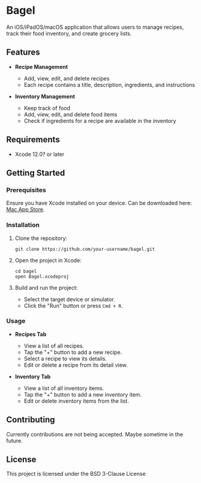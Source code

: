 # Bagel

An iOS/iPadOS/macOS application that allows users to manage recipes, track their food inventory, and create grocery lists.

## Features

- **Recipe Management**
  - Add, view, edit, and delete recipes
  - Each recipe contains a title, description, ingredients, and instructions
  
- **Inventory Management**
  - Keep track of food
  - Add, view, edit, and delete food items
  - Check if ingredients for a recipe are available in the inventory

## Requirements

- Xcode 12.0? or later

## Getting Started

### Prerequisites

Ensure you have Xcode installed on your device. Can be downloaded here: [Mac App Store](https://apps.apple.com/us/app/xcode/id497799835?mt=12).

### Installation

1. Clone the repository:

    ```
    git clone https://github.com/your-username/bagel.git
    ```

2. Open the project in Xcode:

    ```
    cd bagel
    open Bagel.xcodeproj
    ```

3. Build and run the project:

    - Select the target device or simulator.
    - Click the "Run" button or press `Cmd + R`.

### Usage

- **Recipes Tab**
  - View a list of all recipes.
  - Tap the "+" button to add a new recipe.
  - Select a recipe to view its details.
  - Edit or delete a recipe from its detail view.

- **Inventory Tab**
  - View a list of all inventory items.
  - Tap the "+" button to add a new inventory item.
  - Edit or delete inventory items from the list.

## Contributing

Currently contributions are not being accepted. Maybe sometime in the future.

## License

This project is licensed under the BSD 3-Clause License

